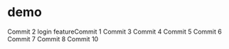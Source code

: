 # demo
Commit 2
login featureCommit 1
Commit 3
Commit 4
Commit 5
Commit 6
Commit 7
Commit 8
Commit 10